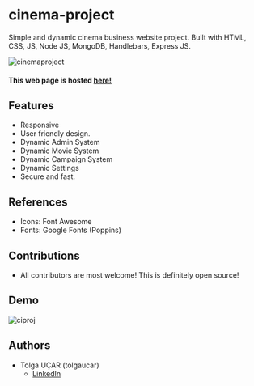 # cinema-project
Simple and dynamic cinema business website project. Built with HTML, CSS, JS, Node JS, MongoDB, Handlebars, Express JS.

![cinemaproject](https://user-images.githubusercontent.com/53059811/221411855-9e95ab4b-89a4-4395-af78-a2aceb098ada.png)

#### This web page is hosted [here!](https://cinema-project.onrender.com/)

## Features
- Responsive
- User friendly design.
- Dynamic Admin System
- Dynamic Movie System
- Dynamic Campaign System
- Dynamic Settings
- Secure and fast.

## References
- Icons: Font Awesome
- Fonts: Google Fonts (Poppins)

## Contributions
- All contributors are most welcome! This is definitely open source!

## Demo
![ciproj](https://user-images.githubusercontent.com/53059811/221412074-42f3ec73-1a32-49fa-a330-7eacb5d36d8b.png)


## Authors

* Tolga UÇAR (tolgaucar)
  - [LinkedIn](https://www.linkedin.com/in/tolgauc)
